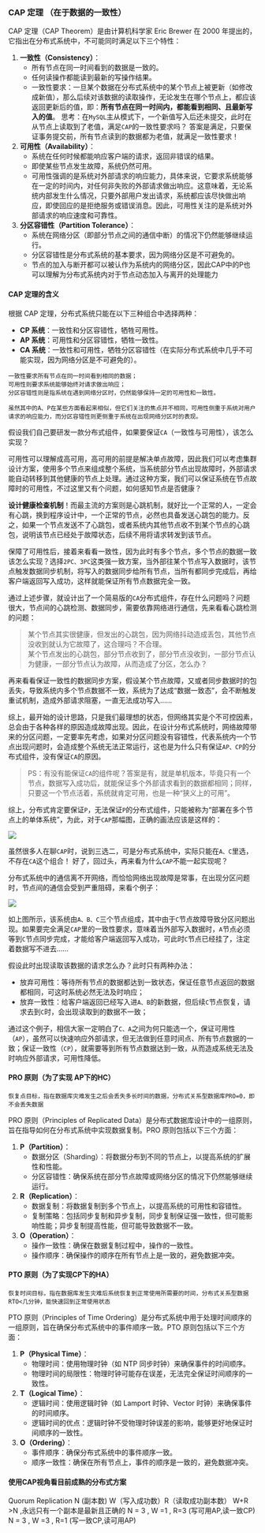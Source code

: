 ### CAP 定理 （在于数据的一致性）


CAP 定理（CAP Theorem）是由计算机科学家 Eric Brewer 在 2000 年提出的，它指出在分布式系统中，不可能同时满足以下三个特性：

1. **一致性（Consistency）**：
    - 所有节点在同一时间看到的数据是一致的。
    - 任何读操作都能读到最新的写操作结果。
    - 一致性要求：一旦某个数据在分布式系统中的某个节点上被更新（如修改成新值），那么后续对该数据的读取操作，无论发生在哪个节点上，都应该返回更新后的值，即：**所有节点在同一时间内，都能看到相同、且最新写入的值**。
      思考：在`MySQL`主从模式下，一个新值写入后还未提交，此时在从节点上读取到了老值，满足`CAP`的一致性要求吗？
      答案是满足，只要保证事务提交前，所有节点读到的数据都为老值，就满足一致性要求！
2. **可用性（Availability）**：
    - 系统在任何时候都能响应客户端的请求，返回非错误的结果。
    - 即使某些节点发生故障，系统仍然可用。
    - 可用性强调的是系统对外部请求的响应能力，具体来说，它要求系统能够在一定的时间内，对任何非失败的外部请求做出响应。这意味着，无论系统内部发生什么情况，只要外部用户发出请求，系统都应该尽快做出响应，即使回应的是拒绝服务或错误消息。因此，可用性关注的是系统对外部请求的响应速度和可靠性。
3. **分区容错性（Partition Tolerance）**：
    - 系统在网络分区（即部分节点之间的通信中断）的情况下仍然能够继续运行。
    - 分区容错性是分布式系统的基本要求，因为网络分区是不可避免的。
    - 节点的加入与断开都可以被认作为系统内的网络分区，因此CAP中的P也可以理解为分布式系统内对于节点动态加入与离开的处理能力

#### CAP 定理的含义

根据 CAP 定理，分布式系统只能在以下三种组合中选择两种：

- **CP 系统**：一致性和分区容错性，牺牲可用性。
- **AP 系统**：可用性和分区容错性，牺牲一致性。
- **CA 系统**：一致性和可用性，牺牲分区容错性（在实际分布式系统中几乎不可能实现，因为网络分区是不可避免的）。

```
一致性要求所有节点在同一时间看到相同的数据；
可用性则要求系统能够始终对请求做出响应；
分区容错性则是指系统在遇到网络分区时，仍然能够保持一定的可用性和一致性。

虽然其中的A、P在某些方面看起来相似，但它们关注的焦点并不相同，可用性侧重于系统对用户请求的响应能力，而分区容错性则更侧重于系统在出现网络分区时的表现。
```


假设我们自己要研发一款分布式组件，如果要保证`CA`（一致性与可用性），该怎么实现？

可用性可以理解成高可用，高可用的前提是解决单点故障，因此我们可以考虑集群设计方案，使用多个节点来组成整个系统，当系统部分节点出现故障时，外部请求能自动转移到其他健康的节点上处理。通过这种方案，我们可以保证系统在节点故障时的可用性，不过这里又有个问题，如何感知节点是否健康？

**设计健康检查机制**！而最主流的方案则是心跳机制，就好比一个正常的人，一定会有心跳，换到程序设计中，一个正常的节点，必然也具备发送心跳包的能力。反之，如果一个节点发送不了心跳包，或者系统内其他节点收不到某个节点的心跳包，说明该节点已经处于故障状态，后续不用将请求转发到该节点。

保障了可用性后，接着来看看一致性，因为此时有多个节点，多个节点的数据一致该怎么实现？选择`2PC、3PC`这类强一致方案，当外部往某个节点写入数据时，该节点触发数据同步机制，将写入的数据同步给所有节点，当所有都同步完成后，再给客户端返回写入成功，这样就能保证所有节点数据完全一致。

通过上述步骤，就设计出了一个简易版的`CA`分布式组件，存在什么问题吗？问题很大，节点间的心跳检测、数据同步，需要依靠网络进行通信，先来看看心跳检测的问题：

> 某个节点其实很健康，但发出的心跳包，因为网络抖动造成丢包，其他节点没收到就认为它故障了，这合理吗？不合理。  
> 某个节点发出的心跳包，部分节点收到了，部分节点没收到，一部分节点认为健康，一部分节点认为故障，从而造成了分区，怎么办？

再来看看保证一致性的数据同步方案，假设某个节点故障，又或者同步数据时的包丢失，导致系统内多个节点数据不一致，系统为了达成“数据一致态”，会不断触发重试机制，造成外部请求阻塞，一直无法成功写入……

综上，最开始的设计思路，只是我们最理想的状态，但网络其实是个不可控因素，总会由于各种各样的原因造成故障出现。因此，在设计分布式系统时，网络故障带来的分区问题，一定要率先考虑，如果对分区问题没有容错性，代表系统内一个节点出现问题时，会造成整个系统无法正常运行，这也是为什么只有保证`AP、CP`的分布式组件，没有保证`CA`的原因。

> PS：有没有能保证`CA`的组件呢？答案是有，就是单机版本，毕竟只有一个节点，数据写入成功后，就能保证多个外部请求看到的数据都相同；同样，只要这一个节点活着，系统就肯定可用，也是一种“狭义上的可用”。

综上，分布式肯定要保证`P`，无法保证`P`的分布式组件，只能被称为“部署在多个节点上的单体系统”，为此，对于`CAP`那幅图，正确的画法应该是这样的：

![](http://yj-dis.top/20250106222221.png)

虽然很多人在聊`CAP`时，说到三选二，可是分布式系统中，实际只能在`A、C`里选，不存在`CA`这个组合！ 好了，回过头，再来看为什么`CAP`不能一起实现呢？

分布式系统中的通信离不开网络，而恰恰网络出现故障是常事，在出现分区问题时，节点间的通信会受到严重阻碍，来看个例子：

![](http://yj-dis.top/20250106222242.png)

如上图所示，该系统由`A、B、C`三个节点组成，其中由于`C`节点故障导致分区问题出现。如果要完全满足`CAP`里的一致性要求，意味着当外部写入数据时，`A`节点必须等到`C`节点同步完成，才能给客户端返回写入成功，可此时`C`节点已经挂了，注定着数据写不进去……

假设此时出现读取该数据的请求怎么办？此时只有两种办法：

- 放弃可用性：等待所有节点的数据都达到一致状态，保证任意节点返回的数据都相同，可这时系统必然无法及时响应；
- 放弃一致性：给客户端返回已经写入进`A、B`的新数据，但后续`C`节点恢复，请求去到`C`时，会出现读取到的数据不一致；

通过这个例子，相信大家一定明白了`C、A`之间为何只能选一个，保证可用性（`AP`），虽然可以快速响应外部请求，但无法做到任意时间点、所有节点数据的一致；保证一致性（`CP`），就需要等到所有节点数据达到一致，从而造成系统无法及时响应外部请求，可用性降低。


####  PRO 原则（为了实现 AP下的HC）
	恢复点目标，指在数据库灾难发生之后会丢失多长时间的数据，分布式关系型数据库PRO=0，即不会丢失数据
PRO 原则（Principles of Replicated Data）是分布式数据库设计中的一组原则，旨在指导如何在分布式系统中实现数据复制。PRO 原则包括以下三个方面：

1. **P（Partition）**：
    - 数据分区（Sharding）：将数据分布到不同的节点上，以提高系统的扩展性和性能。
    - 分区容错性：确保系统在部分节点故障或网络分区的情况下仍然能够继续运行。
2. **R（Replication）**：
    - 数据复制：将数据复制到多个节点上，以提高系统的可用性和容错性。
    - 复制策略：包括同步复制和异步复制，同步复制保证强一致性，但可能影响性能；异步复制提高性能，但可能导致数据不一致。
3. **O（Operation）**：
    - 操作一致性：确保在数据复制过程中，操作的一致性。
    - 操作顺序：确保操作的顺序在所有节点上是一致的，避免数据冲突。

#### PTO 原则（为了实现CP下的HA）
	恢复时间目标，指在数据库发生灾难后系统恢复到正常使用所需要的时间，分布式关系型数据RTO<几分钟，能快速回到正常使用状态

PTO 原则（Principles of Time Ordering）是分布式系统中用于处理时间顺序的一组原则，旨在确保分布式系统中的事件顺序一致。PTO 原则包括以下三个方面：

1. **P（Physical Time）**：
    - 物理时间：使用物理时钟（如 NTP 同步时钟）来确保事件的时间顺序。
    - 物理时间的局限性：物理时钟可能存在误差，无法完全保证时间顺序的一致性。
2. **T（Logical Time）**：
    - 逻辑时间：使用逻辑时钟（如 Lamport 时钟、Vector 时钟）来确保事件的时间顺序。
    - 逻辑时间的优点：逻辑时钟不受物理时钟误差的影响，能够更好地保证时间顺序的一致性。
3. **O（Ordering）**：
    - 事件顺序：确保分布式系统中的事件顺序一致。
    - 顺序一致性：确保在所有节点上，事件的顺序是一致的，避免数据冲突。

#### 使用CAP视角看目前成熟的分布式方案

Quorum Replication
	N (副本数)  W（写入成功数）R（读取成功副本数）
	W+R >N ,永远只有一个副本是最新且正确的
	N = 3 , W =1 , R=3 (写可用AP,读一致CP)
	N = 3 , W =3 , R=1 (写一致CP,读可用AP)